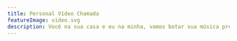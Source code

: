 ```yaml
---
title: Personal Vídeo Chamada
featureImage: video.svg
description: Você na sua casa e eu na minha, vamos botar sua música preferida, sua roupa de ginástica e tênis e treinar juntos online!
---
```

